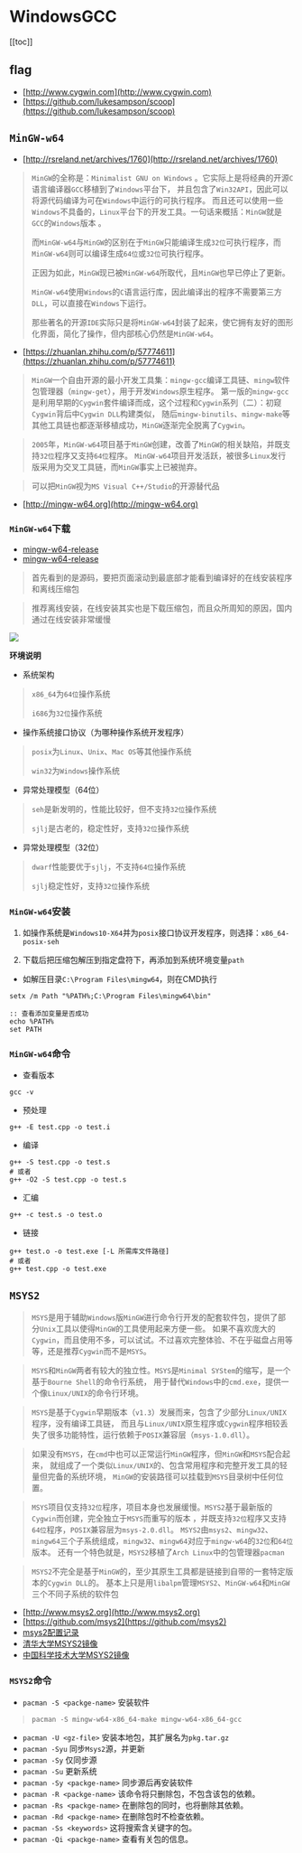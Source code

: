 # WindowsGCC


[[toc]]



## flag

* [http://www.cygwin.com](http://www.cygwin.com)
* [https://github.com/lukesampson/scoop](https://github.com/lukesampson/scoop)



## `MinGW-w64`

* [http://rsreland.net/archives/1760](http://rsreland.net/archives/1760)

> `MinGW`的全称是：`Minimalist GNU on Windows` 。它实际上是将经典的开源`C`语言编译器`GCC`移植到了`Windows`平台下，
> 并且包含了`Win32API`，因此可以将源代码编译为可在`Windows`中运行的可执行程序。
> 而且还可以使用一些`Windows`不具备的，`Linux`平台下的开发工具。一句话来概括：`MinGW`就是`GCC`的`Windows`版本 。
>
> 而`MinGW-w64`与`MinGW`的区别在于`MinGW`只能编译生成`32位`可执行程序，而`MinGW-w64`则可以编译生成`64位`或`32位`可执行程序。
> 
>  正因为如此，`MinGW`现已被`MinGW-w64`所取代，且`MinGW`也早已停止了更新。
>
> `MinGW-w64`使用`Windows`的`C`语言运行库，因此编译出的程序不需要第三方`DLL`，可以直接在`Windows`下运行。
>
> 那些著名的开源`IDE`实际只是将`MinGW-w64`封装了起来，使它拥有友好的图形化界面，简化了操作，但内部核心仍然是`MinGW-w64`。

* [https://zhuanlan.zhihu.com/p/57774611](https://zhuanlan.zhihu.com/p/57774611)

> `MinGW`一个自由开源的最小开发工具集：`mingw-gcc`编译工具链、`mingw`软件包管理器（`mingw-get`），用于开发`Windows`原生程序。
> 第一版的`mingw-gcc`是利用早期的`Cygwin`套件编译而成，这个过程和`Cygwin`系列（二）：初窥`Cygwin`背后中`Cygwin DLL`构建类似，
> 随后`mingw-binutils`、`mingw-make`等其他工具链也都逐渐移植成功，`MinGW`逐渐完全脱离了`Cygwin`。

> `2005`年，`MinGW-w64`项目基于`MinGW`创建，改善了`MinGW`的相关缺陷，并既支持`32位`程序又支持`64位`程序。
> `MinGW-w64`项目开发活跃，被很多`Linux`发行版采用为交叉工具链，而`MinGW`事实上已被抛弃。

> 可以把`MinGW`视为`MS Visual C++/Studio`的开源替代品


* [http://mingw-w64.org](http://mingw-w64.org)



### `MinGW-w64`下载

* [mingw-w64-release](https://sourceforge.net/projects/mingw-w64/files/mingw-w64/mingw-w64-release/#readme)
* [mingw-w64-release](https://sourceforge.net/projects/mingw-w64/files/Toolchains%20targetting%20Win64/Personal%20Builds/mingw-builds/#readme)

> 首先看到的是源码，要把页面滚动到最底部才能看到编译好的在线安装程序和离线压缩包

> 推荐离线安装，在线安装其实也是下载压缩包，而且众所周知的原因，国内通过在线安装非常缓慢

![](/images/MinGW-w64下载页说明.png)


**环境说明**

- 系统架构

> `x86_64`为`64位`操作系统
>
> `i686`为`32位`操作系统

- 操作系统接口协议（为哪种操作系统开发程序）

> `posix`为`Linux`、`Unix`、`Mac OS`等其他操作系统
> 
> `win32`为`Windows`操作系统

- 异常处理模型（64位）

> `seh`是新发明的，性能比较好，但不支持`32位`操作系统
> 
> `sjlj`是古老的，稳定性好，支持`32位`操作系统

- 异常处理模型（32位）

> `dwarf`性能要优于`sjlj`，不支持`64位`操作系统
> 
> `sjlj`稳定性好，支持`32位`操作系统



### `MinGW-w64`安装

1. 如操作系统是`Windows10-X64`并为`posix`接口协议开发程序，则选择：`x86_64-posix-seh`

2. 下载后把压缩包解压到指定盘符下，再添加到系统环境变量`path`

- 如解压目录`C:\Program Files\mingw64`，则在CMD执行

```batch
setx /m Path "%PATH%;C:\Program Files\mingw64\bin"

:: 查看添加变量是否成功
echo %PATH%
set PATH
```



### `MinGW-w64`命令

- 查看版本

```batch
gcc -v
```

- 预处理

```batch
g++ -E test.cpp -o test.i
```

- 编译

```batch
g++ -S test.cpp -o test.s
# 或者
g++ -O2 -S test.cpp -o test.s
```

- 汇编

```batch
g++ -c test.s -o test.o
```

- 链接

```batch
g++ test.o -o test.exe [-L 所需库文件路径]
# 或者
g++ test.cpp -o test.exe
```




## `MSYS2`

> `MSYS`是用于辅助`Windows`版`MinGW`进行命令行开发的配套软件包，提供了部分`Unix`工具以使得`MinGW`的工具使用起来方便一些。
> 如果不喜欢庞大的`Cygwin`，而且使用不多，可以试试。不过喜欢完整体验、不在乎磁盘占用等等，还是推荐`Cygwin`而不是`MSYS`。

> `MSYS`和`MinGW`两者有较大的独立性。`MSYS`是`Minimal SYStem`的缩写，是一个基于`Bourne Shell`的命令行系统，
> 用于替代`Windows`中的`cmd.exe`，提供一个像`Linux/UNIX`的命令行环境。

> `MSYS`是基于`Cygwin`早期版本（`v1.3`）发展而来，包含了少部分`Linux/UNIX`程序，没有编译工具链，
> 而且与`Linux/UNIX`原生程序或`Cygwin`程序相较丢失了很多功能特性，运行依赖于`POSIX`兼容层（`msys-1.0.dll`）。

> 如果没有`MSYS`，在`cmd`中也可以正常运行`MinGW`程序，但`MinGW`和`MSYS`配合起来，
> 就组成了一个类似`Linux/UNIX`的、包含常用程序和完整开发工具的轻量但完备的系统环境，
> `MinGW`的安装路径可以挂载到`MSYS`目录树中任何位置。

> `MSYS`项目仅支持`32位`程序，项目本身也发展缓慢。`MSYS2`基于最新版的`Cygwin`而创建，完全独立于`MSYS`而重写的版本
> ，并既支持`32位`程序又支持`64位`程序，`POSIX`兼容层为`msys-2.0.dll`。
> `MSYS2`由`msys2`、`mingw32`、`mingw64`三个子系统组成，`mingw32`、`mingw64`对应于`mingw-w64`的`32位`和`64位`版本。
> 还有一个特色就是，`MSYS2`移植了`Arch Linux`中的包管理器`pacman`

> `MSYS2`不完全是基于`MinGW`的，至少其原生工具都是链接到自带的一套特定版本的`Cygwin DLL`的。
> 基本上只是用`libalpm`管理`MSYS2`、`MinGW-w64`和`MinGW`三个不同子系统的软件包



* [http://www.msys2.org](http://www.msys2.org)
* [https://github.com/msys2](https://github.com/msys2)
* [msys2配置记录](https://www.jianshu.com/p/c740b71e7775)
* [清华大学MSYS2镜像](https://mirror.tuna.tsinghua.edu.cn/help/msys2)
* [中国科学技术大学MSYS2镜像](http://mirrors.ustc.edu.cn/help/msys2.html)


### `MSYS2`命令

- `pacman -S <packge-name>` 安装软件

> `pacman -S mingw-w64-x86_64-make mingw-w64-x86_64-gcc`

- `pacman -U <gz-file>` 安装本地包，其扩展名为`pkg.tar.gz`  
- `pacman -Syu` 同步`Msys2`源，并更新
- `pacman -Sy` 仅同步源
- `pacman -Su` 更新系统
- `pacman -Sy <packge-name>` 同步源后再安装软件
- `pacman -R <packge-name>` 该命令将只删除包，不包含该包的依赖。
- `pacman -Rs <packge-name>` 在删除包的同时，也将删除其依赖。
- `pacman -Rd <packge-name>` 在删除包时不检查依赖。
- `pacman -Ss <keywords>` 这将搜索含关键字的包。
- `pacman -Qi <packge-name>` 查看有关包的信息。
